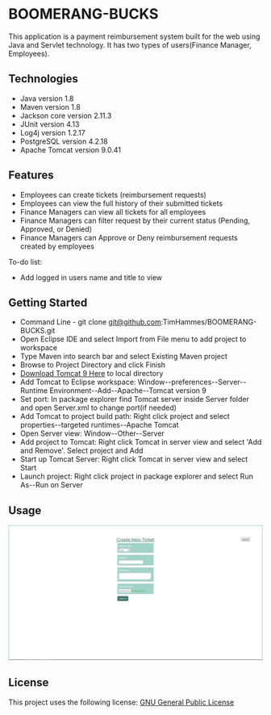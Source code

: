 # BOOMERANG-BUCKS
 This application is a payment reimbursement system built for the web using Java and Servlet technology.
 It has two types of users(Finance Manager, Employees).
 
## Technologies
 
* Java version 1.8
* Maven version 1.8
* Jackson core version 2.11.3
* JUnit version 4.13
* Log4j version 1.2.17
* PostgreSQL version 4.2.18
* Apache Tomcat version 9.0.41

## Features

* Employees can create tickets (reimbursement requests) 
* Employees can view the full history of their submitted tickets
* Finance Managers can view all tickets for all employees
* Finance Managers can filter request by their current status (Pending, Approved, or Denied)
* Finance Managers can Approve or Deny reimbursement requests created by employees

To-do list:
* Add logged in users name and title to view

## Getting Started 
* Command Line - git clone git@github.com:TimHammes/BOOMERANG-BUCKS.git
* Open Eclipse IDE and select Import from File menu to add project to workspace
* Type Maven into search bar and select Existing Maven project 
* Browse to Project Directory and click Finish
* [Download Tomcat 9 Here](https://tomcat.apache.org/tomcat-9.0-doc/setup.html) to local directory
* Add Tomcat to Eclipse workspace: Window--preferences--Server--Runtime Environment--Add--Apache--Tomcat version 9
* Set port: In package explorer find Tomcat server inside Server folder and open Server.xml to change port(if needed)
* Add Tomcat to project build path: Right click project and select properties--targeted runtimes--Apache Tomcat
* Open Server view: Window--Other--Server
* Add project to Tomcat: Right click Tomcat in server view and select 'Add and Remove'. Select project and Add
* Start up Tomcat Server: Right click Tomcat in server view and select Start
* Launch project: Right click project in package explorer and select Run As--Run on Server

## Usage
![Ticket View](CreateTicketView.jpg)

## License
This project uses the following license: [GNU General Public License](LICENSE)